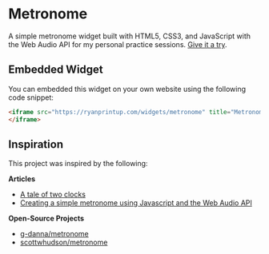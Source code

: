 # Metronome

A simple metronome widget built with HTML5, CSS3, and JavaScript with the Web Audio API for my personal practice sessions. [Give it a try](https://ryanprintup.com/widgets/metronome).

## Embedded Widget

You can embedded this widget on your own website using the following code snippet:

```html
<iframe src="https://ryanprintup.com/widgets/metronome" title="Metronome">
</iframe>
```

## Inspiration

This project was inspired by the following:

**Articles**
- [A tale of two clocks](https://web.dev/articles/audio-scheduling)
- [Creating a simple metronome using Javascript and the Web Audio API](https://grantjam.es/creating-a-simple-metronome-using-javascript-and-the-web-audio-api/)

**Open-Source Projects**
- [g-danna/metronome](https://github.com/g-danna/metronome)
- [scottwhudson/metronome](https://github.com/scottwhudson/metronome/tree/master)
